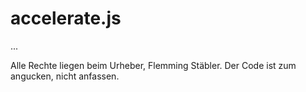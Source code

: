 # accelerate.js

...

Alle Rechte liegen beim Urheber, Flemming Stäbler. Der Code ist zum angucken, nicht anfassen.